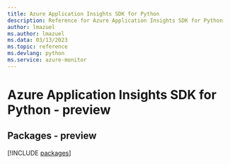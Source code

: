 ```yaml
---
title: Azure Application Insights SDK for Python
description: Reference for Azure Application Insights SDK for Python
author: lmazuel
ms.author: lmazuel
ms.data: 03/13/2023
ms.topic: reference
ms.devlang: python
ms.service: azure-monitor
---
```

# Azure Application Insights SDK for Python - preview
## Packages - preview
[!INCLUDE [packages](application-insights-index.md)]